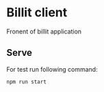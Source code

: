 # Billit client
Fronent of billit application


## Serve

For test run following command:

    npm run start